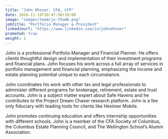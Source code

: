 ```yaml
---
title: "John Ohsner, CFA, CFP"
date: 2018-11-19T10:47:58+10:00
image: "images/team/jo-thumb.png"
jobtitle: "Portfolio Manager & President"
linkedinurl: "https://www.linkedin.com/in/johnohsner"
promoted: true
weight: 1
---
```


John is a professional Portfolio Manager and Financial Planner. He offers clients thoughtful design and implementation of their investment programs and financial plans. John focuses his work across a full array of services in portfolio management and financial planning, emphasizing the income and estate planning potential unique to each circumstance.  

John coordinates his work with other tax and legal professionals to administer different programs for brokerage, retirement, estate and trust accounts. John is a subject matter expert about Safe Havens and he contributes to the Project Dream Chaser research platform. John is a fee only fiduciary with leading tools for clients like Heximer Mobile.  

John promotes continuing education and offers internship opportunities with different schools. John is a member of the CFA Society of Columbus, the Columbus Estate Planning Council, and The Wellington School’s Alumni Association.  
